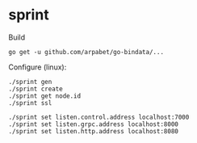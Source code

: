 # sprint

Build
```
go get -u github.com/arpabet/go-bindata/...
```

Configure (linux):
```
./sprint gen
./sprint create
./sprint get node.id
./sprint ssl

./sprint set listen.control.address localhost:7000
./sprint set listen.grpc.address localhost:8000
./sprint set listen.http.address localhost:8080
```


